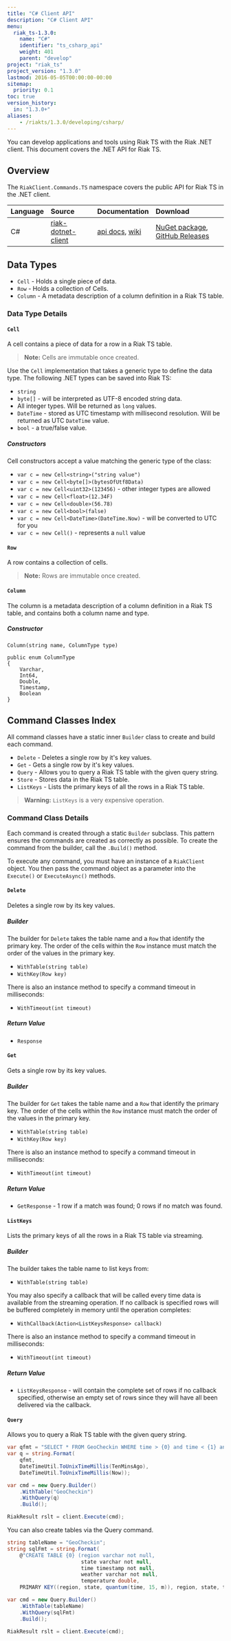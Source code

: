 ```yaml
---
title: "C# Client API"
description: "C# Client API"
menu:
  riak_ts-1.3.0:
    name: "C#"
    identifier: "ts_csharp_api"
    weight: 401
    parent: "develop"
project: "riak_ts"
project_version: "1.3.0"
lastmod: 2016-05-05T00:00:00-00:00
sitemap:
  priority: 0.1
toc: true
version_history:
  in: "1.3.0+"
aliases:
    - /riakts/1.3.0/developing/csharp/
---
```


You can develop applications and tools using Riak TS with the Riak .NET client.
This document covers the .NET API for Riak TS.

## Overview

The `RiakClient.Commands.TS` namespace covers the public API for Riak TS in the .NET client.

Language | Source | Documentation | Download
:--------|:-------|:--------------|:--------
C# | [riak-dotnet-client](https://github.com/basho/riak-dotnet-client) | [api docs](http://basho.github.io/riak-dotnet-client-api/), [wiki](https://github.com/basho/riak-dotnet-client/wiki) | [NuGet package](http://www.nuget.org/List/Packages/RiakClient), [GitHub Releases](https://github.com/basho/riak-dotnet-client/releases)

## Data Types

 * `Cell` - Holds a single piece of data.
 * `Row` - Holds a collection of Cells.
 * `Column` - A metadata description of a column definition in a Riak TS table.

### Data Type Details

#### `Cell`

A cell contains a piece of data for a row in a Riak TS table.

>**Note:** Cells are immutable once created.

Use the `Cell` implementation that takes a generic type to define the data type. The following .NET types can be saved into Riak TS:

* `string`
* `byte[]` - will be interpreted as UTF-8 encoded string data.
* All integer types. Will be returned as `long` values.
* `DateTime` - stored as UTC timestamp with millisecond resolution. Will be returned as UTC `DateTime` value.
* `bool` - a true/false value.

##### Constructors

Cell constructors accept a value matching the generic type of the class:

 * `var c = new Cell<string>("string value")`
 * `var c = new Cell<byte[]>(bytesOfUtf8Data)`
 * `var c = new Cell<uint32>(123456)` - other integer types are allowed
 * `var c = new Cell<float>(12.34F)`
 * `var c = new Cell<double>(56.78)`
 * `var c = new Cell<bool>(false)`
 * `var c = new Cell<DateTime>(DateTime.Now)` - will be converted to UTC for you
 * `var c = new Cell()` - represents a `null` value

#### `Row`

A row contains a collection of cells.

>**Note:** Rows are immutable once created.

#### `Column`

The column is a metadata description of a column definition in a Riak TS table, and contains both a column name and type.

##### Constructor

`Column(string name, ColumnType type)`

```
public enum ColumnType
{
    Varchar,
    Int64,
    Double,
    Timestamp,
    Boolean
}
```

## Command Classes Index

All command classes have a static inner `Builder` class to create and build each command.

* `Delete` - Deletes a single row by it's key values.
* `Get` - Gets a single row by it's key values.
* `Query` - Allows you to query a Riak TS table with the given query string.
* `Store` - Stores data in the Riak TS table.
* `ListKeys` - Lists the primary keys of all the rows in a Riak TS table.

>**Warning:** `ListKeys` is a very expensive operation.

### Command Class Details

Each command is created through a static `Builder` subclass. This pattern ensures the commands are created as correctly as possible. To create the command from the builder, call the `.Build()` method.

To execute any command, you must have an instance of a `RiakClient` object. You then pass the command object as a parameter into the `Execute()` or `ExecuteAsync()` methods.

#### `Delete`

Deletes a single row by its key values.

##### Builder

The builder for `Delete` takes the table name and a `Row` that identify the primary key. The order of the cells within the `Row` instance must match the order of the values in the primary key.

 * `WithTable(string table)`
 * `WithKey(Row key)`

There is also an instance method to specify a command timeout in milliseconds:

 * `WithTimeout(int timeout)`

##### Return Value

 * `Response`

#### `Get`

Gets a single row by its key values.

##### Builder

The builder for `Get` takes the table name and a `Row` that identify the primary key. The order of the cells within the `Row` instance must match the order of the values in the primary key.

 * `WithTable(string table)`
 * `WithKey(Row key)`

There is also an instance method to specify a command timeout in milliseconds:

 * `WithTimeout(int timeout)`

##### Return Value

* `GetResponse` - 1 row if a match was found; 0 rows if no match was found.

#### `ListKeys`

Lists the primary keys of all the rows in a Riak TS table via streaming.

##### Builder

The builder takes the table name to list keys from:

 * `WithTable(string table)`

You may also specify a callback that will be called every time data is available from the streaming operation. If no callback is specified rows will be buffered completely in memory until the operation completes:

 * `WithCallback(Action<ListKeysResponse> callback)`

There is also an instance method to specify a command timeout in milliseconds:

 * `WithTimeout(int timeout)`

##### Return Value

* `ListKeysResponse` - will contain the complete set of rows if no callback specified, otherwise an empty set of rows since they will have all been delivered via the callback.

#### `Query`

Allows you to query a Riak TS table with the given query string.

```csharp
var qfmt = "SELECT * FROM GeoCheckin WHERE time > {0} and time < {1} and region = 'Pacific' and state = 'Washington'";
var q = string.Format(
    qfmt,
    DateTimeUtil.ToUnixTimeMillis(TenMinsAgo),
    DateTimeUtil.ToUnixTimeMillis(Now));

var cmd = new Query.Builder()
    .WithTable("GeoCheckin")
    .WithQuery(q)
    .Build();

RiakResult rslt = client.Execute(cmd);
```

You can also create tables via the Query command.

```csharp
string tableName = "GeoCheckin";
string sqlFmt = string.Format(
    @"CREATE TABLE {0} (region varchar not null,
                        state varchar not null,
                        time timestamp not null,
                        weather varchar not null,
                        temperature double,
    PRIMARY KEY((region, state, quantum(time, 15, m)), region, state, time))", tableName);

var cmd = new Query.Builder()
    .WithTable(tableName)
    .WithQuery(sqlFmt)
    .Build();

RiakResult rslt = client.Execute(cmd);
```

